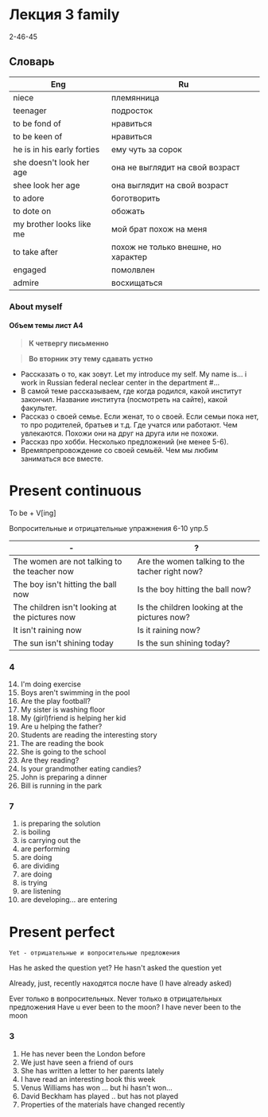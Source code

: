 # Лекция 3 family

2-46-45

## Словарь 

| Eng                        | Ru                                  |
| -------------------------- | ----------------------------------- |
| niece                      | племянница                          |
| teenager                   | подросток                           |
| to be fond of              | нравиться                           |
| to be keen of              | нравиться                           |
| he is in his early forties | ему чуть за сорок                   |
| she doesn't look her age   | она не выглядит на свой возраст     |
| shee look her age          | она выглядит на свой возраст        |
| to adore                   | боготворить                         |
| to dote on                 | обожать                             |
| my brother looks like me   | мой брат похож на меня              |
| to take after              | похож не только внешне, но характер |
| engaged                    | помолвлен                           |
| admire                     | восхищаться                         |

### About myself

#### Объем темы лист A4

>**К четвергу письменно**

>**Во вторник эту тему сдавать устно**

* Рассказать о то, как зовут. Let my introduce my self. My name is... i work in Russian federal neclear center in the department #...
* В самой теме рассказываем, где когда родился, какой институт закончил. Название института (посмотреть на сайте), какой факультет. 
* Рассказ о своей семье. Если женат, то о своей. Если семьи пока нет, то про родителей, братьев и т.д. Где учатся или работают. Чем увлекаются. Похожи они на друг на друга или не похожи.
* Рассказ про хобби. Несколько предложений (не менее 5-6). 
* Времяпрепровождение со своей семьёй. Чем мы любим заниматься все вместе. 

# Present continuous

To be + V[ing]

Вопросительные и отрицательные упражнения 6-10 упр.5 

| -                                              | ?                                              |
| ---------------------------------------------- | ---------------------------------------------- |
| The women are not talking to the teacher now   | Are the women talking to the tacher right now? |
| The boy isn't hitting the ball now             | Is the boy hitting the ball now?               |
| The children isn't looking at the pictures now | Is the children  looking at the pictures now?  |
| It isn't raining now                           | Is it raining now?                             |
| The sun isn't shining today                    | Is the sun shining today?                      |

### 4

14) I'm doing exercise 
15) Boys aren't swimming in the pool
16) Are the play football?
17) My sister is washing floor
18) My (girl)friend is helping her kid
19) Are u helping the father?
20) Students are reading the interesting story
21) The are reading the book
22) She is going to the school
23) Are they reading?
24) Is your grandmother eating candies?
25) John is preparing a dinner
26) Bill is running in the park

### 7
1) is preparing the solution
2) is boiling 
3) is carrying out the 
4) are performing 
5) are doing 
6) are dividing 
7) are doing
8) is trying
9) are listening
10) are developing... are entering

# Present perfect

    Yet - отрицательные и вопросительные предложения

Has he asked the question yet?  He hasn't asked the question yet

Already, just, recently находятся после have (I have already asked) 

Ever только в вопросительных. Never только в отрицательных предложения
Have u ever been to the moon? 
I have never been to the moon


### 3

1) He has never been the London before
2) We just have seen  a friend of ours
3) She has written a letter to her parents lately
4) I have read an interesting book this week
5) Venus Williams has won ... but hi hasn't won...
6) David Beckham has played .. but has not played
10) Properties of the materials have changed recently

